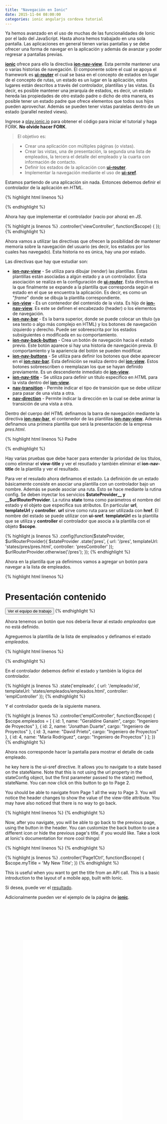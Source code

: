 ```yaml
---
title: "Navegación en Ionic"
date: 2015-11-04 08:00:00
categories: ionic angularjs cordova tutorial
---
```

Ya hemos avanzado en el uso de muchas de las funcionalidades de Ionic por el lado del JavaScript. Hasta ahora hemos trabajado en una sola pantalla. Las aplicaciones en general tienen varias pantallas y se debe ofrecer una forma de navegar en la aplicación y además de avanzar y poder regresar a pantallas previas.

[__ionic__][1] ofrece para ello la directiva [__ion-nav-view__][2]. Esta permite mantener una o varias historias de navegación. El componente sobre el cual se apoya el framework es [__ui-router__][5] el cual se basa en el concepto de estados en lugar de el concepto de rutas, un estado es un lugar en la aplicación, estos lugares están descritos a través del controlador, plantillas y las vistas. Es decir, es posible mantener una jerarquía de estados, es decir, un estado hereda las propiedades de otro estado padre o dicho de otra manera, es posible tener un estado padre que ofrece elementos que todos sus hijos pueden aprovechar. Además se pueden tener vistas paralelas dentro de un estado (parallel nested views).

Ingrese a [play.ionic.io][3] para obtener el código para iniciar el tutorial y haga FORK. __No olvide hacer FORK__.

  > El objetivo es:

  > - Crear una aplicación con múltiples páginas (o vistas).
  > - Crear las vistas, una de presentación, la segunda una lista de empleados, la tercera el detalle del empleado y la cuarta con información de contacto.
  > - Definir los estados de la aplicación con [__ui-router__][5].
  > - Implementar la navegación mediante el uso de [__ui-sref__][6].

Estamos partiendo de una aplicación sin nada. Entonces debemos definir el controlador de la aplicación en *HTML*.

{% highlight html linenos %}
<body ng-app="app" ng-controller="viewController">
{% endhighlight %}

Ahora hay que implementar el controlador (vacio por ahora) en *JS*.

{% highlight js linenos %}
.controller('viewController', function($scope) {
});
{% endhighlight %}

Ahora vamos a utilizar las directivas que ofrecen la posibilidad de mantener memoria sobre la navegación del usuario  (es decir, los estados por los cuales has navegado). Esta historia no es única, hay una por estado.

Las directivas que hay que estudiar son:

- [__ion-nav-view__][2] - Se utiliza para dibujar (render) las plantillas. Estas plantillas están asociadas a algún estado y a un controlador. Esta asociación se realiza en la configuración de [__ui-router__][5]. Esta directiva es la que finalmente se expande a la plantilla que corresponda según el estado en el que se encuentra la aplicación. Es decir, es como un "*frame*" donde se dibuja la plantilla correspondiente.
- [__ion-view__][7] - Es un contenedor del contenido de la vista. Es hijo de [__ion-nav-view__][2]. Es este se definen el encabezado (header) o los elementos de navegación.
- [__ion-nav-bar__][8] - Es la barra superior, donde se puede colocar un título (ya sea texto o algo más complejo en HTML) y los botones de navegación izquierdo y derecho. Puede ser sobreescrita por los estados subsiguientes o modificada en su comportamiento.
- [__ion-nav-back-button__][9] - Crea un botón de navegación hacia el estado previo. Este botón aparece si hay una historia de navegación previa. El comportamiento y la apariencia del botón se pueden modificar.
- [__ion-nav-buttons__][10] - Se utiliza para definir los botones que debe aparecer en el [__ion-nav-bar__][8]. Esta definición se realiza dentro del [__ion-view__][7]. Estos botones sobreescriben o reemplazan los que se hayan definido previamente. Es un descendiente inmediato de [__ion-view__][7].
- [__ion-nav-title__][11] - Se utiliza para definir un título específico en *HTML* para la vista dentro del [__ion-view__][7]. 
- [__nav-transition__][12] - Permite indicar el tipo de transición que se debe utilizar para pasar de una vista a otra.
- [__nav-direction__][13] - Permite indicar la dirección en la cual se debe animar la transición de una vista a otra.

Dentro del cuerpo del *HTML* definamos la barra de navegación mediante la directiva [__ion-nav-bar__][8], el contenedor de las plantillas [__ion-nav-view__][2]. Además definamos una primera plantilla que será la presentación de la empresa *pres.html*.

{% highlight html linenos %}
<ion-nav-bar  class="bar-assertive">
<ion-nav-title>
  Padre
</ion-nav-title>
</ion-nav-bar>

<ion-nav-view>
</ion-nav-view>

<script id="states/pres/pres.html" type="text/ng-template">
  <ion-view view-title="Presentación">
    <ion-nav-title>
      Hijo!
    </ion-nav-title>
    <ion-content class="padding">
      <h1>Presentación contenido</h1>
    </ion-content>
  </ion-view>
</script>
{% endhighlight %}

Hay varias pruebas que debe hacer para entender la prioridad de los títulos, como eliminar el __view-title__ y ver el resutlado y también eliminar el __ion-nav-title__ de la plantilla y ver el resultado.

Para ver el resulado ahora definamos el estado. La definición de un estado básicamente consiste en asociar una plantilla con un controlador bajo un nombre. Además se puede asociar una ruta. Esto se hace mediante la rutina config.
Se deben inyectar los servicios __$stateProvider__ y __$urlRouterProvider__. La rutina __state__ toma como parámetros el nombre del estado y el objeto que especifica sus atributos. En particular __url__, __templateUrl__ y __controller__. __url__ sirve como ruta para ser utilizada con __href__. El nombre del estado se puede utilizar con __ui-sref__. __templateUrl__ es la plantilla que se utiliza y __controller__ el controlador que asocia a la plantilla con el objeto __$scope__.

{% highlight js linenos %}
.config(function($stateProvider, $urlRouterProvider){
  $stateProvider
    .state('pres', {
      url: '/pres',
      templateUrl: 'states/pres/pres.html',
      controller: 'presController'
    });
  $urlRouterProvider.otherwise('/pres');
});
{% endhighlight %}

Ahora en la plantilla que ya definimos vamos a agregar un botón para navegar a la lista de empleados.

{% highlight html linenos %}
<ion-content class="padding">
  <h1>Presentación contenido</h1>
  <button ui-sref="empleado" class="button button-block">Ver el equipo de trabajo</button>
</ion-content>
{% endhighlight %}

Ahora tenemos un botón que nos debería llevar al estado *empleados* que no está definido.

Agreguemos la plantilla de la lista de empleados y definamos el estado *empleados*.

{% highlight html linenos %}
<script id="states/empleados/empleados.html" type="text/ng-template">
  <ion-view view-title="Empleados">
    <ion-content class="padding">
      <div class="list">
        <div class="item item-divider item-assertive item-icon-left">
          <i class="icon ion-android-people"></i> 
          Nuestro talento
        </div>
        <a ng-href="/empleado/{{e.id}}" class="item" 
          ng-repeat="e in empleados">
          {{e.name}}
        </a>
      </div>
    </ion-content>
  </ion-view>
</script>
{% endhighlight %}

En el controlador debemos definir el estado y también la lógica del controlador.

{% highlight js linenos %}
.state('empleado', {
  url: '/empleado/:id',
  templateUrl: 'states/empleados/empleados.html',
  controller: 'emplController'
});
{% endhighlight %}

Y el controlador queda de la siguiente manera.

{% highlight js linenos %}
.controller('emplController', function($scope) {
  $scope.empleados = [
    { id: 1, name: "Geraldine Ganaim", cargo: "Ingeniero de Proyectos" },
    { id: 2, name: "Jonathan Duarte", cargo: "Ingeniero de Proyectos" },
    { id: 3, name: "David Prieto", cargo: "Ingeniero de Proyectos" },
    { id: 4, name: "María Rodríguez", cargo: "Ingeniero de Proyectos" }
  ];
})
{% endhighlight %}

Ahora nos corresponde hacer la pantalla para mostrar el detalle de cada empleado.



he key here is the ui-sref directive. It allows you to navigate to a state based on the stateName. Note that this is not using the url property in the stateConfig object, but the first parameter passed to the state() method, stateName. You can now click on this button to go to Page 2.


You should be able to navigate from Page 1 all the way to Page 3. You will notice the header changes to show the value of the view-title attribute. You may have also noticed that there is no way to go back.

{% highlight html linenos %}
<ion-nav-bar class="bar-positive">
 <ion-nav-back-button></ion-nav-back-button>
</ion-nav-bar>
{% endhighlight %}

Now, after you navigate, you will be able to go back to the previous page, using the button in the header. You can customize the back button to use a different icon or hide the previous page's title, if you would like. Take a look at Ionic's documentation for more cool things!

{% highlight html linenos %}
<ion-view view-title="{{myTitle}}">
{% endhighlight %}

{% highlight js linenos %}
.controller('Page1Ctrl', function($scope) {
  $scope.myTitle = 'My New Title';
})
{% endhighlight %}

This is useful when you want to get the title from an API call. This is a basic introduction to the layout of a mobile app, built with Ionic.

Si desea, puede ver el [resultado][4]. 

Adicionalmente pueden ver el ejemplo de la página de [__ionic__][2].

<style>
.phone {
  position: relative;
  z-index: 1;
  width: 380px;
  height: 810px;
  background: url("/assets/img/phone.png") no-repeat right top;
  margin-left: 20px;
}
.embed_iframe {
  position: absolute;
  width: 320px !important;
  height: 578px;
  top: 114px;
  left: 37px;
  border: 0;
  background-color: white;
  transition: opacity .5s ease-in;
}
</style>
<div>
  <div class="phone">
  <iframe id="cp_embed_odqCz" src="//codepen.io/ionic/embed/odqCz?height=568&amp;theme-id=3572&amp;slug-hash=odqCz&amp;default-tab=result&amp;user=ionic" scrolling="no" frameborder="0" height="578" allowtransparency="true" allowfullscreen="true" name="CodePen Embed" title="CodePen Embed" class="embed_iframe" style="width: 100%; overflow: hidden;"></iframe>
  </div>
</div>
<script async src="//assets.codepen.io/assets/embed/ei.js"></script>


[1]: http://ionicframework.com "ionic Framework"
[2]: http://ionicframework.com/docs/api/directive/ionNavView/ "ion-nav-view"
[3]: http://play.ionic.io/app/97b6955c9bca "Inicio del tutorial"
[4]: http://play.ionic.io/app/d67dd42c983d "Resultado del tutorial"
[5]: https://github.com/angular-ui/ui-router/wiki "ui-router"
[6]: http://angular-ui.github.io/ui-router/site/#/api/ui.router.state.directive:ui-sref "ui-sref"
[7]: http://ionicframework.com/docs/api/directive/ionView/ "ion-view"
[8]: http://ionicframework.com/docs/api/directive/ionNavBar/ "ion-nav-bar"
[9]: http://ionicframework.com/docs/api/directive/ionNavBackButton/ "ion-nav-back-button"
[10]: http://ionicframework.com/docs/api/directive/ionNavButtons/ "ion-nav-buttons"
[11]: http://ionicframework.com/docs/api/directive/ionNavTitle/ "ion-nav-title"
[12]: http://ionicframework.com/docs/api/directive/navTransition/ "nav-transition"
[13]: http://ionicframework.com/docs/api/directive/navDirection/ "nav-direction"

